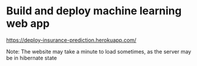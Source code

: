 # Build and deploy machine learning web app
https://deploy-insurance-prediction.herokuapp.com/


Note: The website may take a minute to load sometimes, as the server may be in hibernate state
